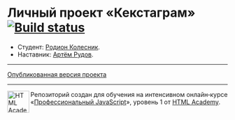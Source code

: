 # Личный проект «Кекстаграм» [![Build status][travis-image]][travis-url]

* Студент: [Родион Колесник](https://up.htmlacademy.ru/javascript/16/user/574519).
* Наставник: [Артём Рудов](https://up.htmlacademy.ru/javascript/16/user/345377).

---

[Опубликованная версия проекта](https://ilednev.github.io/574519-kekstagram/)

---

<a href="https://htmlacademy.ru/intensive/javascript"><img align="left" width="50" height="50" alt="HTML Academy" src="https://up.htmlacademy.ru/static/img/intensive/javascript/logo-for-github-2.png"></a>

Репозиторий создан для обучения на интенсивном онлайн‑курсе «[Профессиональный JavaScript](https://htmlacademy.ru/intensive/javascript)», уровень 1 от [HTML Academy](https://htmlacademy.ru).

[travis-image]: https://travis-ci.com/htmlacademy-javascript/574519-kekstagram.svg?branch=master
[travis-url]: https://travis-ci.com/htmlacademy-javascript/574519-kekstagram

